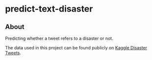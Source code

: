 # predict-text-disaster

## About

Predicting whether a tweet refers to a disaster or not.

The data used in this project can be found publicly on [Kaggle Disaster Tweets](https://www.kaggle.com/vstepanenko/disaster-tweets).
